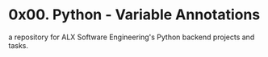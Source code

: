 # 0x00. Python - Variable Annotations
a repository for ALX Software Engineering's Python backend projects and tasks.

